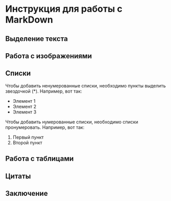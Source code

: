# Инструкция для работы с MarkDown

## Выделение текста

## Работа с изображениями

## Списки

Чтобы добавить ненумерованные списки, необходимо пункты выделить звездочкой (*). Например, вот так:
* Элемент 1
* Элемент 2
* Элемент 3


Чтобы добавить нумерованные списки, необходимо списки пронумеровать. Например, вот так:
1. Первый пункт
2. Второй пункт


## Работа с таблицами

## Цитаты

## Заключение
